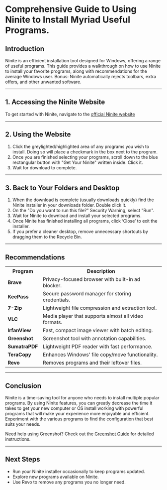# Comprehensive Guide to Using Ninite to Install Myriad Useful Programs.

## Introduction  
Ninite is an efficient installation tool designed for Windows, offering a range of useful programs. This guide provides a walkthrough on how to use Ninite to install your favorite programs, along with recommendations for the average Windows user. Bonus: Ninite automatically rejects toolbars, extra offers, and other unwanted software.

---

## 1. Accessing the Ninite Website
To get started with Ninite, navigate to the [official Ninite website](https://ninite.com/)

---

## 2. Using the Website

1. Click the greylighted/highlighted area of any programs you wish to install. Doing so will place a checkmark in the box next to the program.
2. Once you are finished selecting your programs, scroll down to the blue rectangular button with "Get Your Ninite" written inside. Click it.
3. Wait for download to complete.

---

## 3. Back to Your Folders and Desktop

1. When the download is complete (usually downloads quickly) find the Ninite installer in your downloads folder. Double click it. 
2. On the "Do you want to run this file?" Security Warning, select "Run".
3. Wait for Ninite to download and install your selected programs.
4. Once Ninite has finished installing all programs, click ‘Close’ to exit the installer.
5. If you prefer a cleaner desktop, remove unnecessary shortcuts by dragging them to the Recycle Bin. 

---

## Recommendations

<table>
  <tr>
    <th>Program</th>
    <th>Description</th>
  </tr>
  <tr>
    <td><strong>Brave</strong></td>
    <td>Privacy-focused browser with built-in ad blocker.</td>
  </tr>
  <tr>
    <td><strong>KeePass</strong></td>
    <td>Secure password manager for storing credentials.</td>
  </tr>
  <tr>
    <td><strong>7-Zip</strong></td>
    <td>Lightweight file compression and extraction tool.</td>
  </tr>
  <tr>
    <td><strong>VLC</strong></td>
    <td>Media player that supports almost all video formats.</td>
  </tr>
  <tr>
    <td><strong>IrfanView</strong></td>
    <td>Fast, compact image viewer with batch editing.</td>
  </tr>
  <tr>
    <td><strong>Greenshot</strong></td>
    <td>Screenshot tool with annotation capabilities.</td>
  </tr>
  <tr>
    <td><strong>SumatraPDF</strong></td>
    <td>Lightweight PDF reader with fast performance.</td>
  </tr>
  <tr>
    <td><strong>TeraCopy</strong></td>
    <td>Enhances Windows' file copy/move functionality.</td>
  </tr>
  <tr>
    <td><strong>Revo</strong></td>
    <td>Removes programs and their leftover files.</td>
  </tr>
</table>




---

## Conclusion
Ninite is a time-saving tool for anyone who needs to install multiple popular programs. By using Ninite features, you can greatly decrease the time it takes to get your new computer or OS install working with powerful programs that will make your experience more enjoyable and efficient. Experiment with the various programs to find the configuration that best suits your needs.

Need help using Greenshot? Check out the <a href="https://github.com/LorenKastner/tech-writing-portfolio/blob/main/greenshot-guide.md">Greenshot Guide</a> for detailed instructions.

---

## Next Steps
- Run your Ninite installer occasionally to keep programs updated.
- Explore new programs available on Ninite.
- Use Revo to remove any programs you no longer need.

